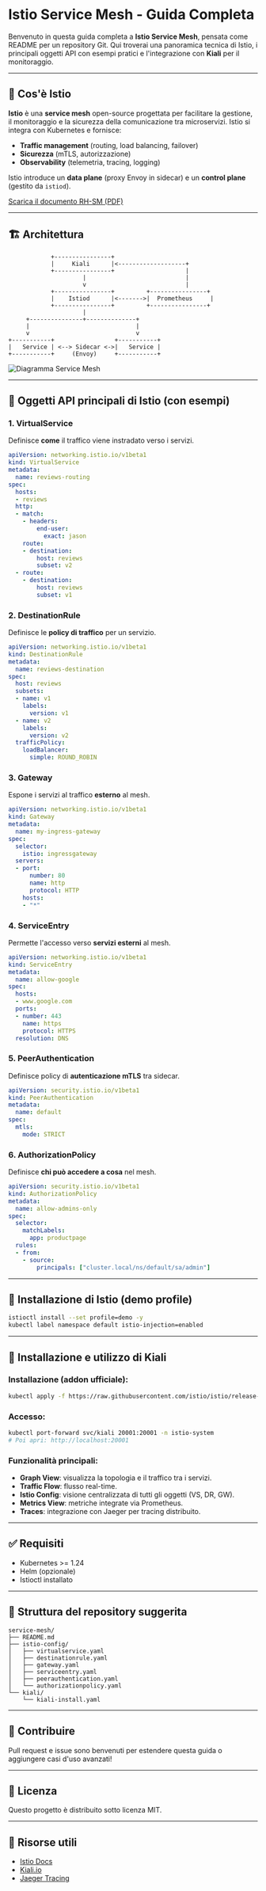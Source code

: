 # Istio Service Mesh - Guida Completa

Benvenuto in questa guida completa a **Istio Service Mesh**, pensata come README per un repository Git. Qui troverai una panoramica tecnica di Istio, i principali oggetti API con esempi pratici e l'integrazione con **Kiali** per il monitoraggio.

---

## 📌 Cos'è Istio

**Istio** è una **service mesh** open-source progettata per facilitare la gestione, il monitoraggio e la sicurezza della comunicazione tra microservizi. Istio si integra con Kubernetes e fornisce:

- **Traffic management** (routing, load balancing, failover)
- **Sicurezza** (mTLS, autorizzazione)
- **Observability** (telemetria, tracing, logging)

Istio introduce un **data plane** (proxy Envoy in sidecar) e un **control plane** (gestito da `istiod`).

[Scarica il documento RH-SM (PDF)](RH-SM.pdf)

---

## 🏗️ Architettura

```text
            +----------------+
            |     Kiali      |<-------------------+
            +----------------+                    |
                     |                            |
                     v                            |
            +----------------+         +----------------+
            |    Istiod      |<------->|  Prometheus     |
            +----------------+         +----------------+
                     |
     +---------------+--------------+
     |                              |
     v                              v
+-----------+                 +-----------+
|   Service | <--> Sidecar <->|   Service |
+-----------+     (Envoy)     +-----------+
```

![Diagramma Service Mesh](SH-SM.jpg)

---

## 📘 Oggetti API principali di Istio (con esempi)

### 1. VirtualService

Definisce **come** il traffico viene instradato verso i servizi.

```yaml
apiVersion: networking.istio.io/v1beta1
kind: VirtualService
metadata:
  name: reviews-routing
spec:
  hosts:
  - reviews
  http:
  - match:
    - headers:
        end-user:
          exact: jason
    route:
    - destination:
        host: reviews
        subset: v2
  - route:
    - destination:
        host: reviews
        subset: v1
```

### 2. DestinationRule

Definisce le **policy di traffico** per un servizio.

```yaml
apiVersion: networking.istio.io/v1beta1
kind: DestinationRule
metadata:
  name: reviews-destination
spec:
  host: reviews
  subsets:
  - name: v1
    labels:
      version: v1
  - name: v2
    labels:
      version: v2
  trafficPolicy:
    loadBalancer:
      simple: ROUND_ROBIN
```

### 3. Gateway

Espone i servizi al traffico **esterno** al mesh.

```yaml
apiVersion: networking.istio.io/v1beta1
kind: Gateway
metadata:
  name: my-ingress-gateway
spec:
  selector:
    istio: ingressgateway
  servers:
  - port:
      number: 80
      name: http
      protocol: HTTP
    hosts:
    - "*"
```

### 4. ServiceEntry

Permette l'accesso verso **servizi esterni** al mesh.

```yaml
apiVersion: networking.istio.io/v1beta1
kind: ServiceEntry
metadata:
  name: allow-google
spec:
  hosts:
  - www.google.com
  ports:
  - number: 443
    name: https
    protocol: HTTPS
  resolution: DNS
```

### 5. PeerAuthentication

Definisce policy di **autenticazione mTLS** tra sidecar.

```yaml
apiVersion: security.istio.io/v1beta1
kind: PeerAuthentication
metadata:
  name: default
spec:
  mtls:
    mode: STRICT
```

### 6. AuthorizationPolicy

Definisce **chi può accedere a cosa** nel mesh.

```yaml
apiVersion: security.istio.io/v1beta1
kind: AuthorizationPolicy
metadata:
  name: allow-admins-only
spec:
  selector:
    matchLabels:
      app: productpage
  rules:
  - from:
    - source:
        principals: ["cluster.local/ns/default/sa/admin"]
```

---

## 🧩 Installazione di Istio (demo profile)

```bash
istioctl install --set profile=demo -y
kubectl label namespace default istio-injection=enabled
```

---

## 🧪 Installazione e utilizzo di Kiali

### Installazione (addon ufficiale):

```bash
kubectl apply -f https://raw.githubusercontent.com/istio/istio/release-1.20/samples/addons/kiali.yaml
```

### Accesso:

```bash
kubectl port-forward svc/kiali 20001:20001 -n istio-system
# Poi apri: http://localhost:20001
```

### Funzionalità principali:

- **Graph View**: visualizza la topologia e il traffico tra i servizi.
- **Traffic Flow**: flusso real-time.
- **Istio Config**: visione centralizzata di tutti gli oggetti (VS, DR, GW).
- **Metrics View**: metriche integrate via Prometheus.
- **Traces**: integrazione con Jaeger per tracing distribuito.

---

## ✅ Requisiti

- Kubernetes >= 1.24
- Helm (opzionale)
- Istioctl installato

---

## 📁 Struttura del repository suggerita

```
service-mesh/
├── README.md
├── istio-config/
│   ├── virtualservice.yaml
│   ├── destinationrule.yaml
│   ├── gateway.yaml
│   ├── serviceentry.yaml
│   ├── peerauthentication.yaml
│   └── authorizationpolicy.yaml
└── kiali/
    └── kiali-install.yaml
```

---

## 🙌 Contribuire

Pull request e issue sono benvenuti per estendere questa guida o aggiungere casi d'uso avanzati!

---

## 📜 Licenza

Questo progetto è distribuito sotto licenza MIT.

---

## 🔗 Risorse utili

- [Istio Docs](https://istio.io/latest/docs/)
- [Kiali.io](https://www.kiali.io/)
- [Jaeger Tracing](https://www.jaegertracing.io/)
